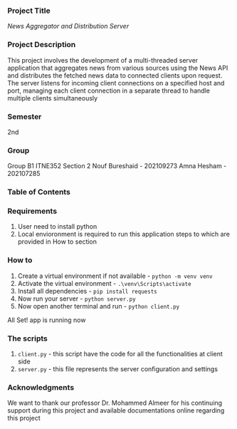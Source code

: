 ### Project Title
*News Aggregator and Distribution Server*

### Project Description
This project involves the development of a multi-threaded server application that aggregates news from various sources using the News API and distributes the fetched news data to connected clients upon request. The server listens for incoming client connections on a specified host and port, managing each client connection in a separate thread to handle multiple clients simultaneously

### Semester
2nd

### Group 
Group B1
ITNE352
Section 2
Nouf Bureshaid - 202109273
Amna Hesham - 202107285

### Table of Contents

### Requirements
1. User need to install python
2. Local envioronment is required to run this application steps to which are provided in How to section

### How to

1. Create a virtual environment if not available - `python -m venv venv`
2. Activate the virtual environment - `.\venv\Scripts\activate`
3. Install all dependencies - `pip install requests`
4. Now run your server - `python server.py`
5. Now open another terminal and run - `python client.py`
   
All Set! app is running now

### The scripts
1. `client.py` - this script have the code for all the functionalities at client side
2. `server.py` - this file represents the server configuration and settings

### Acknowledgments
We want to thank our professor Dr. Mohammed Almeer for his continuing support during this project and available documentations online regarding this project
